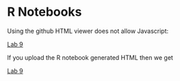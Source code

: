 # R Notebooks

Using the github HTML viewer does not allow Javascript:

[Lab 9](https://htmlpreview.github.io/?https://github.com/paulemms/datamining/blob/master/inst/labs/lab9/lab9.nb.html)

If you upload the R notebook generated HTML then we get

[Lab 9](datamining/blob/master/inst/labs/lab9/lab9.nb.html)
